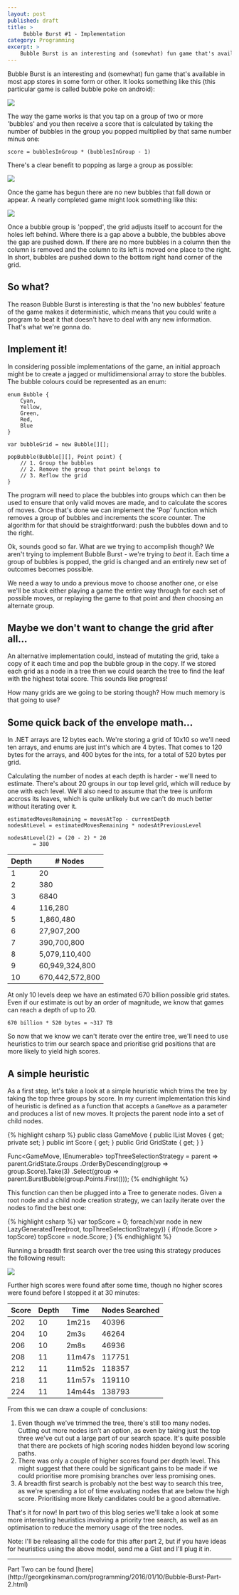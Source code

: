 ```yaml
---
layout: post
published: draft
title: >
     Bubble Burst #1 - Implementation
category: Programming
excerpt: >
    Bubble Burst is an interesting and (somewhat) fun game that's available in most app stores in some form or other.  It looks something like this (this particular game is called bubble poke on android)
---
```


Bubble Burst is an interesting and (somewhat) fun game that's available in most app stores in some form or other.  It looks something like this (this particular game is called bubble poke on android):

![](http://i.imgur.com/XeiYoio.jpg)

The way the game works is that you tap on a group of two or more 'bubbles' and you then receive a score that is calculated by taking the number of bubbles in the group you popped multiplied by that same number minus one:

	score = bubblesInGroup * (bubblesInGroup - 1)
	
There's a clear benefit to popping as large a group as possible:	

![](http://i.imgur.com/8O4Tdce.png)


Once the game has begun there are no new bubbles that fall down or appear. A nearly completed game might look something like this:

![](http://i.imgur.com/4ceXZ5e.jpg)

Once a bubble group is 'popped', the grid adjusts itself to account for the holes left behind. Where there is a gap above a bubble, the bubbles above the gap are pushed down. If there are no more bubbles in a column then the column is removed and the column to its left is moved one place to the right. In short, bubbles are pushed down to the bottom right hand corner of the grid.

## So what?

The reason Bubble Burst is interesting is that the 'no new bubbles' feature of the game makes it deterministic, which means that you could write a program to beat it that doesn't have to deal with any new information. That's what we're gonna do.

## Implement it!

In considering possible implementations of the game, an initial approach might be to create a jagged or multidimensional array to store the bubbles. The bubble colours could be represented as an enum:

	enum Bubble {
		Cyan,
		Yellow,
		Green,
		Red,
		Blue
	}

	var bubbleGrid = new Bubble[][];

	popBubble(Bubble[][], Point point) {
		// 1. Group the bubbles
		// 2. Remove the group that point belongs to
		// 3. Reflow the grid
	}

The program will need to place the bubbles into groups which can then be used to ensure that only valid moves are made, and to calculate the scores of moves. Once that's done we can implement the 'Pop' function which removes a group of bubbles and increments the score counter. The algorithm for that should be straightforward: push the bubbles down and to the right.

Ok, sounds good so far. What are we trying to accomplish though? We aren't trying to implement Bubble Burst - we're trying to *beat* it. Each time a group of bubbles is popped, the grid is changed and an entirely new set of outcomes becomes possible. 

We need a way to undo a previous move to choose another one, or else we'll be stuck either playing a game the entire way through for each set of possible moves, or replaying the game to that point and *then* choosing an alternate group.

## Maybe we don't want to change the grid after all...

An alternative implementation could, instead of mutating the grid, take a copy of it each time and pop the bubble group in the copy. If we stored each grid as a node in a tree then we could search the tree to find the leaf with the highest total score. This sounds like progress!

How many grids are we going to be storing though? How much memory is that going to use?

## Some quick back of the envelope math...

In .NET arrays are 12 bytes each. We're storing a grid of 10x10 so we'll need ten arrays, and enums are just int's which are 4 bytes. That comes to 120 bytes for the arrays, and 400 bytes for the ints, for a total of 520 bytes per grid. 

Calculating the number of nodes at each depth is harder - we'll need to estimate. There's about 20 groups in our top level grid, which will reduce by one with each level. We'll also need to assume that the tree is uniform accross its leaves, which is quite unlikely but we can't do much better without iterating over it.

	estimatedMovesRemaining = movesAtTop - currentDepth
	nodesAtLevel = estimatedMovesRemaining * nodesAtPreviousLevel

	nodesAtLevel(2) = (20 - 2) * 20
			= 380

|Depth|# Nodes|
|-------|-------
|1		|20		
|2		|380	
|3		|6840	
|4		|116,280
|5		|1,860,480
|6		|27,907,200
|7		|390,700,800
|8		|5,079,110,400
|9		|60,949,324,800
|10		|670,442,572,800

<p />


At only 10 levels deep we have an estimated 670 billion possible grid states. Even if our estimate is out by an order of magnitude, we know that games can reach a depth of up to 20.

	670 billion * 520 bytes = ~317 TB

So now that we know we can't iterate over the entire tree, we'll need to use heuristics to trim our search space and prioritise grid positions that are more likely to yield high scores. 


## A simple heuristic

As a first step, let's take a look at a simple heuristic which trims the tree by taking the top three groups by score. In my current implementation this kind of heuristic is defined as a function that accepts a `GameMove` as a parameter and produces a list of new moves. It projects the parent node into a set of child nodes. 

{% highlight csharp %}
public class GameMove { 
    public IList<PointAndColour> Moves { get; private set; }
    public int Score { get; }
    public Grid GridState { get; }
}

Func<GameMove, IEnumerable<GameMove>> topThreeSelectionStrategy =
        parent => parent.GridState.Groups
            .OrderByDescending(group => group.Score).Take(3)
            .Select(group => parent.BurstBubble(group.Points.First()));
{% endhighlight %}

This function can then be plugged into a Tree to generate nodes. Given a root node and a child node creation strategy, we can lazily iterate over the nodes to find the best one:

{% highlight csharp %}
var topScore = 0;
foreach(var node in new LazyGeneratedTree<GameMove>(root, topThreeSelectionStrategy)) {
    if(node.Score > topScore) topScore = node.Score;
}
{% endhighlight %}

Running a breadth first search over the tree using this strategy produces the following result:

![](http://i.imgur.com/zwduoTY.png)

Further high scores were found after some time, though no higher scores were found before I stopped it at 30 minutes:

<table>
<thead>
<tr>
	<th>Score</th>
	<th>Depth</th>
	<th>Time</th>
	<th>Nodes Searched</th>
</tr>
</thead>
<tbody>
<tr>
	<td>202</td>
	<td>10</td>
	<td>1m21s</td>
	<td>40396</td>
</tr>
<tr>
	<td>204</td>
	<td>10</td>
	<td>2m3s</td>
	<td>46264</td>
</tr>
<tr>
	<td>206</td>
	<td>10</td>
	<td>2m8s</td>
	<td>46936</td>
</tr>
<tr>
	<td>208</td>
	<td>11</td>
	<td>11m47s</td>
	<td>117751</td>
</tr>
<tr>
	<td>212</td>
	<td>11</td>
	<td>11m52s</td>
	<td>118357</td>
</tr>
<tr>
	<td>218</td>
	<td>11</td>
	<td>11m57s</td>
	<td>119110</td>
</tr>
<tr>
	<td>224</td>
	<td>11</td>
	<td>14m44s</td>
	<td>138793</td>
</tr>
</tbody>
</table>
<p />

From this we can draw a couple of conclusions:

 1. Even though we've trimmed the tree, there's still too many nodes. Cutting out more nodes isn't an option, as even by taking just the top three we've cut out a large part of our search space. It's quite possible that there are pockets of high scoring nodes hidden beyond low scoring paths.
 2. There was only a couple of higher scores found per depth level. This might suggest that there could be significant gains to be made if we could prioritise more promising branches over less promising ones.
 3. A breadth first search is probably not the best way to search this tree, as we're spending a lot of time evaluating nodes that are below the high score. Prioritising more likely candidates could be a good alternative.

That's it for now! In part two of this blog series we'll take a look at some more interesting heuristics involving a priority tree search, as well as an optimisation to reduce the memory usage of the tree nodes.

Note: I'll be releasing all the code for this after part 2, but if you have ideas for heuristics using the above model, send me a Gist and I'll plug it in.


----------

<p></p>
Part Two can be found [here](http://georgekinsman.com/programming/2016/01/10/Bubble-Burst-Part-2.html)